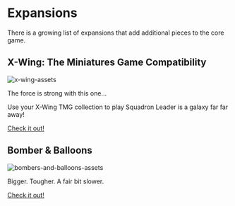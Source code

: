 # Expansions

There is a growing list of expansions that add additional pieces to the core game.

## X-Wing: The Miniatures Game Compatibility

![x-wing-assets](https://raw.githubusercontent.com/wollivan/SquadronLeader/refs/heads/main/images/x-wing_compatibility_03.jpeg)

The force is strong with this one...

Use your X-Wing TMG collection to play Squadron Leader is a galaxy far far away!

<a href="https://squadronleader.wollivan.dev/expansions/x-wing-compatibility" class="button">Check it out!</a>

## Bomber & Balloons

![bombers-and-balloons-assets](https://raw.githubusercontent.com/wollivan/SquadronLeader/refs/heads/main/images/bombers_and_balloons.png)

Bigger. Tougher. A fair bit slower.

<a href="https://squadronleader.wollivan.dev/expansions/bombers-balloons" class="button">Check it out!</a>
